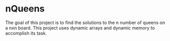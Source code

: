 # nQueens
The goal of this project is to find the solutions to the n number of queens on a nxn board. This project uses dynamic arrays and dynamic memory to accomplish its task.
